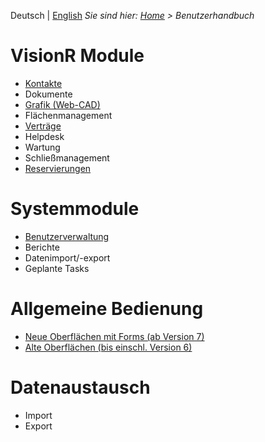 <!-- TITLE: Benutzerhandbuch -->
<!-- SUBTITLE: Dokumentation der Oberflächen und Module in VisionR für Benutzer -->

Deutsch | [English](/en/user-guide)
*Sie sind hier: [Home](/home) > Benutzerhandbuch*
# VisionR Module
* [Kontakte](/de/modules/contacts)
* Dokumente
* [Grafik (Web-CAD)](/de/modules/graphics)
* Flächenmanagement
* [Verträge](/de/modules/contracts)
* Helpdesk
* Wartung
* Schließmanagement
* [Reservierungen](/de/modules/reservations)
# Systemmodule
* [Benutzerverwaltung](/de/modules/user-management)
* Berichte
* Datenimport/-export
* Geplante Tasks
# Allgemeine Bedienung
* [Neue Oberflächen mit Forms (ab Version 7)](/de/modules/general)
* [Alte Oberflächen (bis einschl. Version 6)](/qooxdoo/de/modules/general)
# Datenaustausch
* Import
* Export